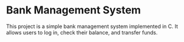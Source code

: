 # Bank Management System

This project is a simple bank management system implemented in C. It allows users to log in, check their balance, and transfer funds.
